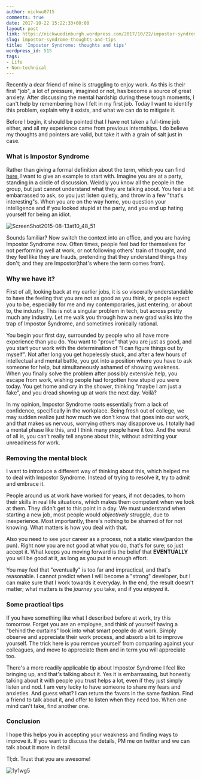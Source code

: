 ```yaml
---
author: nickwu0715
comments: true
date: 2017-10-22 15:22:33+00:00
layout: post
link: https://nickwuedinburgh.wordpress.com/2017/10/22/impostor-syndrome-thoughts-and-tips/
slug: impostor-syndrome-thoughts-and-tips
title: 'Impostor Syndrome: thoughts and tips'
wordpress_id: 515
tags:
- Life
- Non-technical
---
```


Recently a dear friend of mine is struggling to enjoy work. As this is their first "job", a lot of pressure, imagined or not, has become a source of great anxiety. After discussing the mental hardship during these tough moments, I can't help by remembering how I felt in my first job. Today I want to identify this problem, explain why it exists, and what we can do to mitigate it.

Before I begin, it should be pointed that I have not taken a full-time job either, and all my experience came from previous internships. I do believe my thoughts and pointers are valid, but take it with a grain of salt just in case.



### What is Impostor Syndrome



Rather than giving a formal definition about the term, which you can find [here](https://en.wikipedia.org/wiki/Impostor_syndrome), I want to give an example to start with. Imagine you are at a party, standing in a circle of discussion. Weirdly you know all the people in the group, but just cannot understand what they are talking about. You feel a bit embarrassed to ask, so you just listen quietly, and throw in a few "that's interesting"s. When you are on the way home, you question your intelligence and if you looked stupid at the party, and you end up hating yourself for being an idiot.

![ScreenShot2015-08-13at10_48_51](https://nickwuedinburgh.files.wordpress.com/2017/10/screenshot2015-08-13at10_48_51.png)

Sounds familiar? Now switch the context into an office, and you are having Impostor Syndrome now. Often times, people feel bad for themselves for not performing well at work, or not following others' train of thought, and they feel like they are frauds, pretending that they understand things they don't; and they are Impostor(that's where the term comes from).



### Why we have it?



First of all, looking back at my earlier jobs, it is so viscerally understandable to have the feeling that you are not as good as you think, or people expect you to be, especially for me and my contemporaries, just entering, or about to, the industry. This is not a singular problem in tech, but across pretty much any industry. Let me walk you through how a new grad walks into the trap of Impostor Syndrome, and sometimes ironically rational.

You begin your first day, surrounded by people who all have more experience than you do. You want to "prove" that you are just as good, and you start your work with the determination of "I can figure things out by myself". Not after long you get hopelessly stuck, and after a few hours of intellectual and mental battle, you got into a position where you have to ask someone for help, but simultaneously ashamed of showing weakness. When you finally solve the problem after possibly extensive help, you escape from work, wishing people had forgotten how stupid you were today. You get home and cry in the shower, thinking "maybe I am just a fake", and you dread showing up at work the next day. Voilà?

In my opinion, Impostor Syndrome roots essentially from a lack of confidence, specifically in the workplace. Being fresh out of college, we may sudden realize just how much we don't know that goes into our work, and that makes us nervous, worrying others may disapprove us. I totally had a mental phase like this, and I think many people have it too. And the worst of all is, you can't really tell anyone about this, without admitting your unreadiness for work.



### Removing the mental block



I want to introduce a different way of thinking about this, which helped me to deal with Impostor Syndrome. Instead of trying to resolve it, try to admit and embrace it.

People around us at work have worked for years, if not decades, to horn their skills in real life situations, which makes them competent when we look at them. They didn't get to this point in a day. We must understand when starting a new job, most people would _objectively_ struggle, due to inexperience. Most importantly, there's nothing to be shamed of for not knowing. What matters is how you deal with that.

Also you need to see your career as a process, not a static view(pardon the pun). Right now you are not good at what you do, that's for sure; so just accept it. What keeps you moving forward is the belief that **EVENTUALLY** you will be good at it, as long as you put in enough effort.

You may feel that "eventually" is too far and impractical, and that's reasonable. I cannot predict when I will become a "strong" developer, but I can make sure that I work towards it everyday. In the end, the result doesn't matter; what matters is the _journey_ you take, and if you _enjoyed_ it.



### Some practical tips



If you have something like what I described before at work, try this tomorrow. Forget you are an employee, and think of yourself having a "behind the curtains" look into what smart people do at work. Simply observe and appreciate their work process, and absorb a bit to improve yourself. The trick here is you remove yourself from comparing against your colleagues, and move to appreciate them and in term you will appreciate too.

There's a more readily applicable tip about Impostor Syndrome I feel like bringing up, and that's talking about it. Yes it is embarrassing, but honestly talking about it with people you trust helps a lot, even if they just simply listen and nod. I am very lucky to have someone to share my fears and anxieties. And guess what? I can return the favors in the same fashion. Find a friend to talk about it, and offer to listen when they need too. When one mind can't take, find another one.



### Conclusion



I hope this helps you in accepting your weakness and finding ways to improve it. If you want to discuss the details, PM me on twitter and we can talk about it more in detail.

Tl;dr. Trust that you are awesome!

![1y1wg5](https://nickwuedinburgh.files.wordpress.com/2017/10/1y1wg5.jpg)
